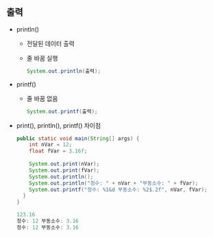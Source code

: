 ## 출력

* println()

  * 전달된 데이터 출력

  * 줄 바꿈 실행

    ```java
    System.out.println(출력);
    ```

* printf()

  * 줄 바꿈 없음

    ```java
    System.out.printf(출력);
    ```

    

* print(), println(), printf() 차이점

  ```java
  public static void main(String[] args) {
      int nVar = 12;
      float fVar = 3.16f;
      
      System.out.print(nVar);
      System.out.print(fVar);
      System.out.println();
      System.out.println("정수: " + nVar + "부동소수: " + fVar);
      System.out.printf("정수: %1&d 부동소수: %2$.2f", nVar, fVar);
    }
  }
  
  123.16
  정수: 12 부동소수: 3.16
  정수: 12 부동소수: 3.16
  ```

  
